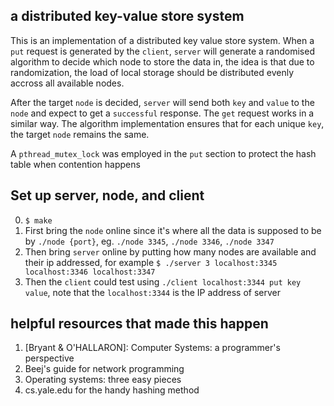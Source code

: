 ## a distributed key-value store system
This is an implementation of a distributed key value store system. When a `put` request is generated by the `client`, `server` will generate a randomised algorithm to decide which node to store the data in, the idea is that due to randomization, the load of local storage should be distributed evenly accross all available nodes. 

After the target `node` is decided, `server` will send both `key` and `value` to the `node` and expect to get a `successful` response. 
The `get` request works in a similar way. The algorithm implementation ensures that for each unique `key`, the target `node` remains the same.

A `pthread_mutex_lock` was employed in the `put` section to protect the hash table when contention happens

## Set up server, node, and client

0. `$ make`
1. First bring the `node` online since it's where all the data is supposed to be by `./node {port}`, eg. `./node 3345`, `./node 3346`, `./node 3347`
2. Then bring `server` online by putting how many nodes are available and their ip addressed, for example `$ ./server 3 localhost:3345 localhost:3346 localhost:3347`
3. Then the `client` could test using `./client localhost:3344 put key value`, note that the `localhost:3344` is the IP address of server

## helpful resources that made this happen
1. [Bryant & O'HALLARON]: Computer Systems: a programmer's perspective
2. Beej's guide for network programming
3. Operating systems: three easy pieces
4. cs.yale.edu for the handy hashing method
